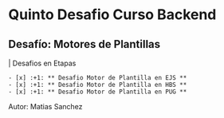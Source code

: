 # Quinto Desafio Curso Backend

## Desafío: Motores de Plantillas

| Desafios en Etapas

```
- [x] :+1: ** Desafio Motor de Plantilla en EJS **
- [x] :+1: ** Desafio Motor de Plantilla en HBS **
- [x] :+1: ** Desafio Motor de Plantilla en PUG **

```

Autor: Matias Sanchez

